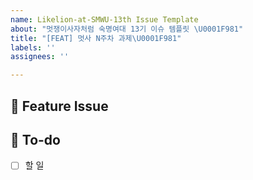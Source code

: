 ```yaml
---
name: Likelion-at-SMWU-13th Issue Template
about: "멋쟁이사자처럼 숙명여대 13기 이슈 템플릿 \U0001F981"
title: "[FEAT] 멋사 N주차 과제\U0001F981"
labels: ''
assignees: ''

---
```


## 📌 Feature Issue
<!-- 과제에 대해 설명해주세요-->


## 📝 To-do
<!-- 해야 할 일들에 대해 적어주세요 -->
- [ ] 할 일
